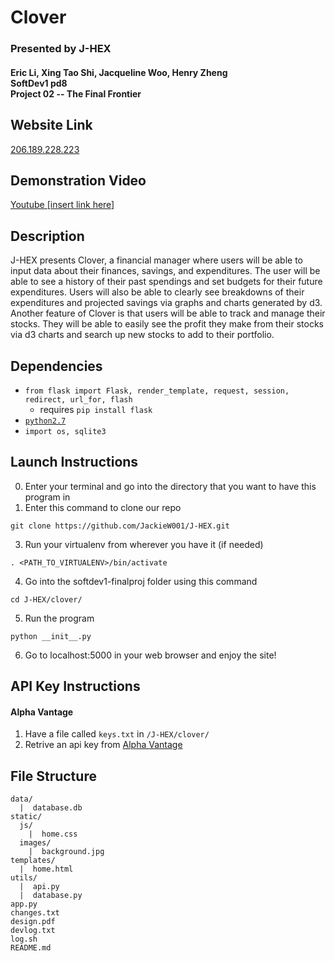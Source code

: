 # Clover
### Presented by J-HEX
#### Eric Li, Xing Tao Shi, Jacqueline Woo, Henry Zheng<br>SoftDev1 pd8<br>Project 02 -- The Final Frontier

## Website Link
[206.189.228.223](http://206.189.228.223)

## Demonstration Video
[Youtube [insert link here]](https://youtu.be/[insert_link_here])

## Description
J-HEX presents Clover, a financial manager where users will be able to input data about their finances, savings, and expenditures. The user will be able to see a history of their past spendings and set budgets for their future expenditures. Users will also be able to clearly see breakdowns of their expenditures and projected savings via graphs and charts generated by d3. Another feature of Clover is that users will be able to track and manage their stocks. They will be able to easily see the profit they make from their stocks via d3 charts and search up new stocks to add to their portfolio.

## Dependencies
* `from flask import Flask, render_template, request, session, redirect, url_for, flash`
  * requires `pip install flask`
* [`python2.7`](https://www.python.org/download/releases/2.7/)
* `import os, sqlite3`

## Launch Instructions
0. Enter your terminal and go into the directory that you want to have this program in
2. Enter this command to clone our repo
```
git clone https://github.com/JackieW001/J-HEX.git
```
3. Run your virtualenv from wherever you have it (if needed)
```
. <PATH_TO_VIRTUALENV>/bin/activate
```
4. Go into the softdev1-finalproj folder using this command
```
cd J-HEX/clover/
```
5. Run the program
```
python __init__.py
```
6. Go to localhost:5000 in your web browser and enjoy the site!


## API Key Instructions

#### Alpha Vantage
1. Have a file called ```keys.txt``` in ```/J-HEX/clover/```
2. Retrive an api key from [Alpha Vantage](https://www.alphavantage.co/documentation/)

## File Structure
```
data/
  |  database.db
static/
  js/
    |  home.css
  images/
    |  background.jpg
templates/
  |  home.html
utils/
  |  api.py
  |  database.py
app.py
changes.txt
design.pdf
devlog.txt
log.sh
README.md
```
